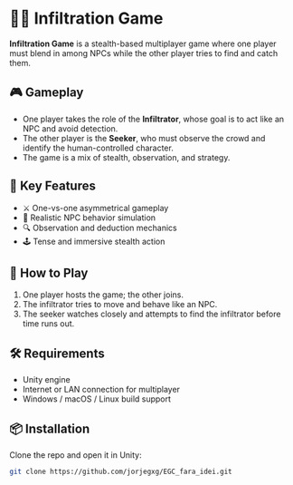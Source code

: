 # 🕵️‍♂️ Infiltration Game

**Infiltration Game** is a stealth-based multiplayer game where one player must blend in among NPCs while the other player tries to find and catch them.

## 🎮 Gameplay

- One player takes the role of the **Infiltrator**, whose goal is to act like an NPC and avoid detection.
- The other player is the **Seeker**, who must observe the crowd and identify the human-controlled character.
- The game is a mix of stealth, observation, and strategy.

## 🧠 Key Features

- ⚔️ One-vs-one asymmetrical gameplay  
- 🤖 Realistic NPC behavior simulation  
- 🔍 Observation and deduction mechanics  
- 🕹️ Tense and immersive stealth action  

## 🚀 How to Play

1. One player hosts the game; the other joins.
2. The infiltrator tries to move and behave like an NPC.
3. The seeker watches closely and attempts to find the infiltrator before time runs out.

## 🛠️ Requirements

- Unity engine 
- Internet or LAN connection for multiplayer
- Windows / macOS / Linux build support

## 📦 Installation

Clone the repo and open it in Unity:

```bash
git clone https://github.com/jorjegxg/EGC_fara_idei.git
